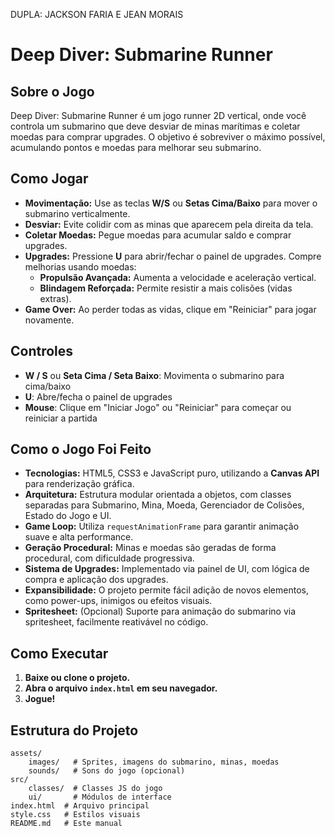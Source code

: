  DUPLA: JACKSON FARIA E JEAN MORAIS

# Deep Diver: Submarine Runner

## Sobre o Jogo

Deep Diver: Submarine Runner é um jogo runner 2D vertical, onde você controla um submarino que deve desviar de minas marítimas e coletar moedas para comprar upgrades. O objetivo é sobreviver o máximo possível, acumulando pontos e moedas para melhorar seu submarino.

## Como Jogar

- **Movimentação:** Use as teclas **W/S** ou **Setas Cima/Baixo** para mover o submarino verticalmente.
- **Desviar:** Evite colidir com as minas que aparecem pela direita da tela.
- **Coletar Moedas:** Pegue moedas para acumular saldo e comprar upgrades.
- **Upgrades:** Pressione **U** para abrir/fechar o painel de upgrades. Compre melhorias usando moedas:
	- **Propulsão Avançada:** Aumenta a velocidade e aceleração vertical.
	- **Blindagem Reforçada:** Permite resistir a mais colisões (vidas extras).
- **Game Over:** Ao perder todas as vidas, clique em "Reiniciar" para jogar novamente.

## Controles

- **W / S** ou **Seta Cima / Seta Baixo**: Movimenta o submarino para cima/baixo
- **U**: Abre/fecha o painel de upgrades
- **Mouse**: Clique em "Iniciar Jogo" ou "Reiniciar" para começar ou reiniciar a partida

## Como o Jogo Foi Feito

- **Tecnologias:** HTML5, CSS3 e JavaScript puro, utilizando a **Canvas API** para renderização gráfica.
- **Arquitetura:** Estrutura modular orientada a objetos, com classes separadas para Submarino, Mina, Moeda, Gerenciador de Colisões, Estado do Jogo e UI.
- **Game Loop:** Utiliza `requestAnimationFrame` para garantir animação suave e alta performance.
- **Geração Procedural:** Minas e moedas são geradas de forma procedural, com dificuldade progressiva.
- **Sistema de Upgrades:** Implementado via painel de UI, com lógica de compra e aplicação dos upgrades.
- **Expansibilidade:** O projeto permite fácil adição de novos elementos, como power-ups, inimigos ou efeitos visuais.
- **Spritesheet:** (Opcional) Suporte para animação do submarino via spritesheet, facilmente reativável no código.

## Como Executar

1. **Baixe ou clone o projeto.**
2. **Abra o arquivo `index.html` em seu navegador.**
3. **Jogue!**

## Estrutura do Projeto

```
assets/
	images/   # Sprites, imagens do submarino, minas, moedas
	sounds/   # Sons do jogo (opcional)
src/
	classes/  # Classes JS do jogo
	ui/       # Módulos de interface
index.html  # Arquivo principal
style.css   # Estilos visuais
README.md   # Este manual
```
